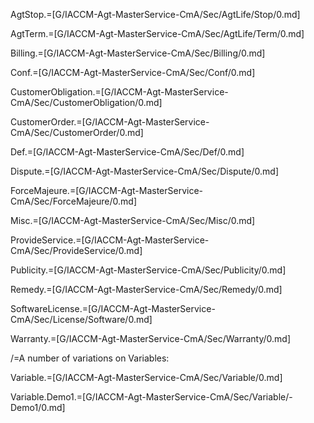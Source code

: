 AgtStop.=[G/IACCM-Agt-MasterService-CmA/Sec/AgtLife/Stop/0.md]

AgtTerm.=[G/IACCM-Agt-MasterService-CmA/Sec/AgtLife/Term/0.md]

Billing.=[G/IACCM-Agt-MasterService-CmA/Sec/Billing/0.md]

Conf.=[G/IACCM-Agt-MasterService-CmA/Sec/Conf/0.md]

CustomerObligation.=[G/IACCM-Agt-MasterService-CmA/Sec/CustomerObligation/0.md]

CustomerOrder.=[G/IACCM-Agt-MasterService-CmA/Sec/CustomerOrder/0.md]

Def.=[G/IACCM-Agt-MasterService-CmA/Sec/Def/0.md]

Dispute.=[G/IACCM-Agt-MasterService-CmA/Sec/Dispute/0.md]

ForceMajeure.=[G/IACCM-Agt-MasterService-CmA/Sec/ForceMajeure/0.md]

Misc.=[G/IACCM-Agt-MasterService-CmA/Sec/Misc/0.md]

ProvideService.=[G/IACCM-Agt-MasterService-CmA/Sec/ProvideService/0.md]

Publicity.=[G/IACCM-Agt-MasterService-CmA/Sec/Publicity/0.md]

Remedy.=[G/IACCM-Agt-MasterService-CmA/Sec/Remedy/0.md]

SoftwareLicense.=[G/IACCM-Agt-MasterService-CmA/Sec/License/Software/0.md]

Warranty.=[G/IACCM-Agt-MasterService-CmA/Sec/Warranty/0.md]

/=A number of variations on Variables:

Variable.=[G/IACCM-Agt-MasterService-CmA/Sec/Variable/0.md]

Variable.Demo1.=[G/IACCM-Agt-MasterService-CmA/Sec/Variable/-Demo1/0.md]